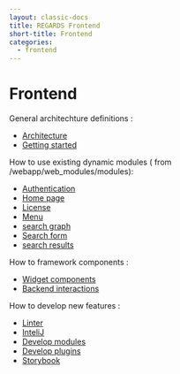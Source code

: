 ```yaml
---
layout: classic-docs
title: REGARDS Frontend
short-title: Frontend
categories:
  - frontend
---
```


# Frontend

 General architechture definitions : 
  - [Architecture](/frontend/arch.md/)
  - [Getting started](/frontend/setup/)
  
 How to use existing dynamic modules ( from /webapp/web_modules/modules):
  - [Authentication](/frontend/modules/authentication/)
  - [Home page](/frontend/modules/home-page/)
  - [License](/frontend/modules/licenses/)
  - [Menu](/frontend/modules/menu/)
  - [search graph](/frontend/modules/search-graph/)  
  - [Search form](/frontend/modules/search-form/)
  - [search results](/frontend/modules/search-results/)
  
 How to framework components : 
  - [Widget components](/frontend/components/components/)
  - [Backend interactions](/frontend/components/clients/)
  
 How to develop new features : 
  - [Linter](/frontend/eslint-config-es6-rules.md/)
  - [InteliJ](/frontend/ide/inteliJ-templates/)
  - [Develop modules](/frontend/modules/dynamic-modules/)
  - [Develop plugins](/frontend/plugins/index/)
  - [Storybook](/frontend/storybook/storybook/)